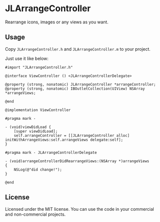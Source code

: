JLArrangeController
======================

Rearrange icons, images or any views as you want.



## Usage

Copy `JLArrangeController.h` and `JLArrangeController.m` to your project. 

Just use it like below:

```
#import "JLArrangeController.h"

@interface ViewController () <JLArrangeControllerDelegate>

@property (strong, nonatomic) JLArrangeController *arrangeController;
@property (strong, nonatomic) IBOutletCollection(UIView) NSArray *arrangeViews;

@end

@implementation ViewController

#pragma mark -

- (void)viewDidLoad {
    [super viewDidLoad];
    self.arrangeController = [[JLArrangeController alloc] initWithArrangeViews:self.arrangeViews delegate:self];
}

#pragma mark - JLArrangeControllerDelegate

- (void)arrangeControllerDidRearrangeViews:(NSArray *)arrangeViews
{
    NSLog(@"did change!");
}

@end

```



## License

Licensed under the MIT license. You can use the code in your commercial and non-commercial projects.
